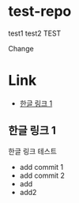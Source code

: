 # test-repo
test1
test2
TEST

Change

# Link
* [한글 링크 1](#한글-링크-1)

## 한글 링크 1

한글 링크 테스트

* add commit 1
* add commit 2
* add
* add2
